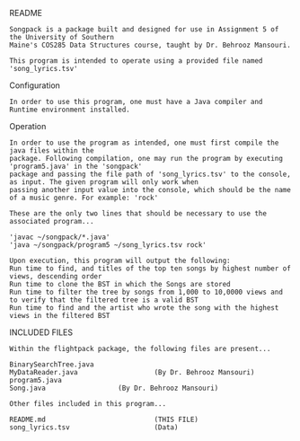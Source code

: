 README

    Songpack is a package built and designed for use in Assignment 5 of the University of Southern
    Maine's COS285 Data Structures course, taught by Dr. Behrooz Mansouri.

    This program is intended to operate using a provided file named 'song_lyrics.tsv'

Configuration

    In order to use this program, one must have a Java compiler and Runtime environment installed.

Operation

    In order to use the program as intended, one must first compile the java files within the
    package. Following compilation, one may run the program by executing 'program5.java' in the 'songpack'
    package and passing the file path of 'song_lyrics.tsv' to the console, as input. The given program will only work when
    passing another input value into the console, which should be the name of a music genre. For example: 'rock'

    These are the only two lines that should be necessary to use the associated program...

    'javac ~/songpack/*.java'
    'java ~/songpack/program5 ~/song_lyrics.tsv rock'

    Upon execution, this program will output the following:
    Run time to find, and titles of the top ten songs by highest number of views, descending order
    Run time to clone the BST in which the Songs are stored
    Run time to filter the tree by songs from 1,000 to 10,0000 views and to verify that the filtered tree is a valid BST
    Run time to find and the artist who wrote the song with the highest views in the filtered BST


INCLUDED FILES

    Within the flightpack package, the following files are present...

    BinarySearchTree.java
    MyDataReader.java                   (By Dr. Behrooz Mansouri)
    program5.java
    Song.java                  (By Dr. Behrooz Mansouri)

    Other files included in this program...

    README.md                           (THIS FILE)
    song_lyrics.tsv                     (Data)



